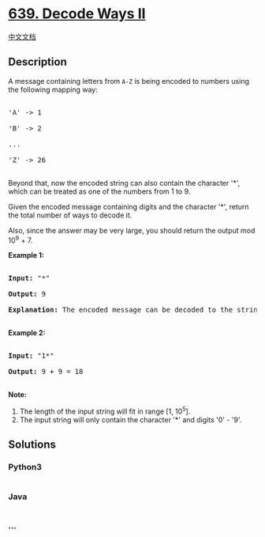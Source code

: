 # [639. Decode Ways II](https://leetcode.com/problems/decode-ways-ii)

[中文文档](/solution/0600-0699/0639.Decode%20Ways%20II/README.md)

## Description

<p>

A message containing letters from <code>A-Z</code> is being encoded to numbers using the following mapping way:

</p>

<pre>

'A' -> 1

'B' -> 2

...

'Z' -> 26

</pre>

<p>

Beyond that, now the encoded string can also contain the character '\*', which can be treated as one of the numbers from 1 to 9.

</p>

<p>

Given the encoded message containing digits and the character '\*', return the total number of ways to decode it.

</p>

<p>

Also, since the answer may be very large, you should return the output mod 10<sup>9</sup> + 7.

</p>

<p><b>Example 1:</b><br />

<pre>

<b>Input:</b> "*"

<b>Output:</b> 9

<b>Explanation:</b> The encoded message can be decoded to the string: "A", "B", "C", "D", "E", "F", "G", "H", "I".

</pre>

</p>

<p><b>Example 2:</b><br />

<pre>

<b>Input:</b> "1*"

<b>Output:</b> 9 + 9 = 18

</pre>

</p>

<p><b>Note:</b><br>

<ol>

<li>The length of the input string will fit in range [1, 10<sup>5</sup>].</li>

<li>The input string will only contain the character '*' and digits '0' - '9'.</li>

</ol>

</p>

## Solutions

<!-- tabs:start -->

### **Python3**

```python

```

### **Java**

```java

```

### **...**

```

```

<!-- tabs:end -->
